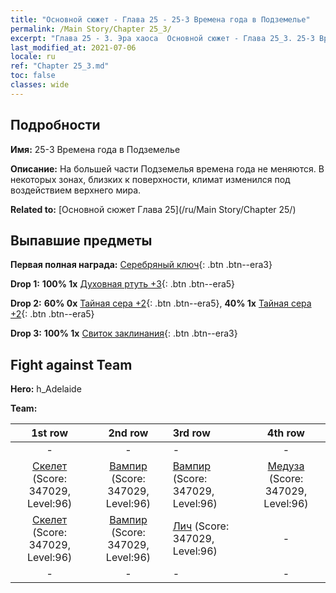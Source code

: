 ```yaml
---
title: "Основной сюжет - Глава 25 - 25-3 Времена года в Подземелье"
permalink: /Main Story/Chapter 25_3/
excerpt: "Глава 25 - 3. Эра хаоса  Основной сюжет - Глава 25_3. 25-3 Времена года в Подземелье"
last_modified_at: 2021-07-06
locale: ru
ref: "Chapter 25_3.md"
toc: false
classes: wide
---
```


## Подробности

 **Имя:** 25-3 Времена года в Подземелье

 **Описание:** На большей части Подземелья времена года не меняются. В некоторых зонах, близких к поверхности, климат изменился под воздействием верхнего мира.

 **Related to:** [Основной сюжет Глава 25](/ru/Main Story/Chapter 25/)

## Выпавшие предметы

 **Первая полная награда:** [Серебряный ключ](/ItemsRU/con_693/){: .btn .btn--era3}

 **Drop 1:** **100% 1x** [Духовная ртуть +3](/ItemsRU/mat_84/){: .btn .btn--era5}

 **Drop 2:** **60% 0x** [Тайная сера +2](/ItemsRU/mat_78/){: .btn .btn--era5}, **40% 1x** [Тайная сера +2](/ItemsRU/mat_78/){: .btn .btn--era5}

 **Drop 3:** **100% 1x** [Свиток заклинания](/ItemsRU/con_694/){: .btn .btn--era3}


## Fight against Team
 **Hero:** h_Adelaide

 **Team:**


  | 1st row | 2nd row | 3rd row | 4th row |
  |:----:|:----:|:----|:----:|
  | - | - | - | - |
  | [Скелет](/ru/units/Skeleton/) (Score: 347029, Level:96)  | [Вампир](/ru/units/Vampire/) (Score: 347029, Level:96)  | [Вампир](/ru/units/Vampire/) (Score: 347029, Level:96)  | [Медуза](/ru/units/Medusa/) (Score: 347029, Level:96)  |
  | [Скелет](/ru/units/Skeleton/) (Score: 347029, Level:96)  | [Вампир](/ru/units/Vampire/) (Score: 347029, Level:96)  | [Лич](/ru/units/Lich/) (Score: 347029, Level:96)  | - |
  | - | - | - | - |


